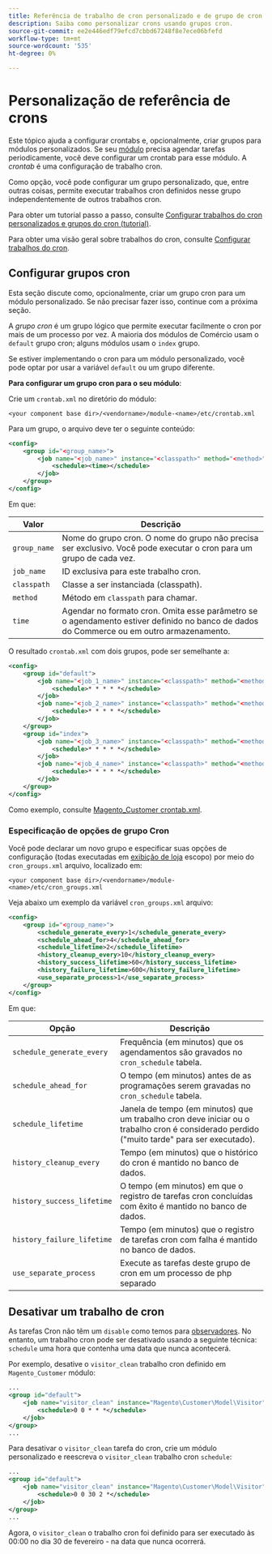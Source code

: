 ```yaml
---
title: Referência de trabalho de cron personalizado e de grupo de cron
description: Saiba como personalizar crons usando grupos cron.
source-git-commit: ee2e446edf79efcd7cbbd67248f8e7ece06bfefd
workflow-type: tm+mt
source-wordcount: '535'
ht-degree: 0%

---
```



# Personalização de referência de crons

Este tópico ajuda a configurar crontabs e, opcionalmente, criar grupos para módulos personalizados. Se seu [módulo](https://glossary.magento.com/module) precisa agendar tarefas periodicamente, você deve configurar um crontab para esse módulo. A _crontab_ é uma configuração de trabalho cron.

Como opção, você pode configurar um grupo personalizado, que, entre outras coisas, permite executar trabalhos cron definidos nesse grupo independentemente de outros trabalhos cron.

Para obter um tutorial passo a passo, consulte [Configurar trabalhos do cron personalizados e grupos do cron (tutorial)](custom-cron-tutorial.md).

Para obter uma visão geral sobre trabalhos do cron, consulte [Configurar trabalhos do cron](../cli/configure-cron-jobs.md).

## Configurar grupos cron

Esta seção discute como, opcionalmente, criar um grupo cron para um módulo personalizado. Se não precisar fazer isso, continue com a próxima seção.

A _grupo cron_ é um grupo lógico que permite executar facilmente o cron por mais de um processo por vez. A maioria dos módulos de Comércio usam o `default` grupo cron; alguns módulos usam o `index` grupo.

Se estiver implementando o cron para um módulo personalizado, você pode optar por usar a variável `default` ou um grupo diferente.

**Para configurar um grupo cron para o seu módulo**:

Crie um `crontab.xml` no diretório do módulo:

```text
<your component base dir>/<vendorname>/module-<name>/etc/crontab.xml
```

Para um grupo, o arquivo deve ter o seguinte conteúdo:

```xml
<config>
    <group id="<group_name>">
        <job name="<job_name>" instance="<classpath>" method="<method>">
            <schedule><time></schedule>
        </job>
    </group>
</config>
```

Em que:

| Valor | Descrição |
|---|---|
| `group_name` | Nome do grupo cron. O nome do grupo não precisa ser exclusivo. Você pode executar o cron para um grupo de cada vez. |
| `job_name` | ID exclusiva para este trabalho cron. |
| `classpath` | Classe a ser instanciada (classpath). |
| `method` | Método em `classpath` para chamar. |
| `time` | Agendar no formato cron. Omita esse parâmetro se o agendamento estiver definido no banco de dados do Commerce ou em outro armazenamento. |

O resultado `crontab.xml` com dois grupos, pode ser semelhante a:

```xml
<config>
    <group id="default">
        <job name="<job_1_name>" instance="<classpath>" method="<method_name>">
            <schedule>* * * * *</schedule>
        </job>
        <job name="<job_2_name>" instance="<classpath>" method="<method_name>">
            <schedule>* * * * *</schedule>
        </job>
    </group>
    <group id="index">
        <job name="<job_3_name>" instance="<classpath>" method="<method_name>">
            <schedule>* * * * *</schedule>
        </job>
        <job name="<job_4_name>" instance="<classpath>" method="<method_name>">
            <schedule>* * * * *</schedule>
        </job>
    </group>
</config>
```

Como exemplo, consulte [Magento_Customer crontab.xml](https://github.com/magento/magento2/blob/2.4/app/code/Magento/Customer/etc/crontab.xml).

### Especificação de opções de grupo Cron

Você pode declarar um novo grupo e especificar suas opções de configuração (todas executadas em [exibição de loja](https://glossary.magento.com/store-view) escopo) por meio do `cron_groups.xml` arquivo, localizado em:

```text
<your component base dir>/<vendorname>/module-<name>/etc/cron_groups.xml
```

Veja abaixo um exemplo da variável `cron_groups.xml` arquivo:

```xml
<config>
    <group id="<group_name>">
        <schedule_generate_every>1</schedule_generate_every>
        <schedule_ahead_for>4</schedule_ahead_for>
        <schedule_lifetime>2</schedule_lifetime>
        <history_cleanup_every>10</history_cleanup_every>
        <history_success_lifetime>60</history_success_lifetime>
        <history_failure_lifetime>600</history_failure_lifetime>
        <use_separate_process>1</use_separate_process>
    </group>
</config>
```

Em que:

| Opção | Descrição |
| -------------------------- | ------------------------------------------------------------------------------------------------------ |
| `schedule_generate_every` | Frequência (em minutos) que os agendamentos são gravados no `cron_schedule` tabela. |
| `schedule_ahead_for` | O tempo (em minutos) antes de as programações serem gravadas no `cron_schedule` tabela. |
| `schedule_lifetime` | Janela de tempo (em minutos) que um trabalho cron deve iniciar ou o trabalho cron é considerado perdido (&quot;muito tarde&quot; para ser executado). |
| `history_cleanup_every` | Tempo (em minutos) que o histórico do cron é mantido no banco de dados. |
| `history_success_lifetime` | O tempo (em minutos) em que o registro de tarefas cron concluídas com êxito é mantido no banco de dados. |
| `history_failure_lifetime` | Tempo (em minutos) que o registro de tarefas cron com falha é mantido no banco de dados. |
| `use_separate_process` | Execute as tarefas deste grupo de cron em um processo de php separado |

## Desativar um trabalho de cron

As tarefas Cron não têm um `disable` como temos para [observadores](https://developer.adobe.com/commerce/php/development/components/events-and-observers/#observers). No entanto, um trabalho cron pode ser desativado usando a seguinte técnica: `schedule` uma hora que contenha uma data que nunca acontecerá.

Por exemplo, desative o `visitor_clean` trabalho cron definido em `Magento_Customer` módulo:

```xml
...
<group id="default">
    <job name="visitor_clean" instance="Magento\Customer\Model\Visitor" method="clean">
        <schedule>0 0 * * *</schedule>
    </job>
</group>
...
```

Para desativar o `visitor_clean` tarefa do cron, crie um módulo personalizado e reescreva o `visitor_clean` trabalho cron `schedule`:

```xml
...
<group id="default">
    <job name="visitor_clean" instance="Magento\Customer\Model\Visitor" method="clean">
        <schedule>0 0 30 2 *</schedule>
    </job>
</group>
...
```

Agora, o `visitor_clean` o trabalho cron foi definido para ser executado às 00:00 no dia 30 de fevereiro - na data que nunca ocorrerá.
